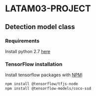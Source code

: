 # LATAM03-PROJECT

## Detection model class

### Requirements
Install python 2.7 [here](https://www.python.org/downloads/release/python-2718/)

### TensorFlow installation

Install tensorflow packages with [NPM](https://www.npmjs.com/):

```sh
npm install @tensorflow/tfjs-node
npm install @tensorflow-models/coco-ssd
```

